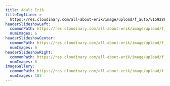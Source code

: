 ```yaml
---
title: Adult Erik
titleImg1Line: >-
  https://res.cloudinary.com/all-about-erik/image/upload/f_auto/v1592864677/Archives/04.%20Adult%20Erik/adult_erik.png
headerSlideshowLeft:
  commonPath: https://res.cloudinary.com/all-about-erik/image/upload/f_auto/v1592864706/Archives/04.%20Adult%20Erik/header-slideshows/1.%20left/adult-erik_slideshow-left_
  numImages: 6
headerSlideshowCenter:
  commonPath: https://res.cloudinary.com/all-about-erik/image/upload/f_auto/v1592864707/Archives/04.%20Adult%20Erik/header-slideshows/2.%20center/adult-erik_slideshow-center_
  numImages: 6
headerSlideshowRight:
  commonPath: https://res.cloudinary.com/all-about-erik/image/upload/f_auto/v1592864708/Archives/04.%20Adult%20Erik/header-slideshows/3.%20right/adult-erik_slideshow-right_
  numImages: 6
imageGallery:
  commonPath: https://res.cloudinary.com/all-about-erik/image/upload/f_auto/v1592864708/Archives/04.%20Adult%20Erik/gallery/adult-erik_gallery-img_
  numImages: 103
---
```

